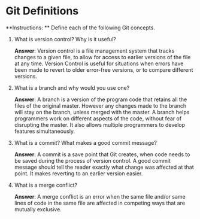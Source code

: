 # Git Definitions

**Instructions: ** Define each of the following Git concepts.

1. What is version control?  Why is it useful? 

    **Answer**: Version control is a file management system that tracks changes to a given file, to allow for access to earlier versions of the file at any time. Version Control is useful for situations when errors have been made to revert to older error-free versions, or to compare different versions.

2. What is a branch and why would you use one?

    **Answer**: A branch is a version of the program code that retains all the files of the original master. However any changes made to the branch will stay on the branch, unless merged with the master. A branch helps programmers work on different aspects of the code, without fear of disrupting the master. It also allows multiple programmers to develop features simultaneously.

3. What is a commit? What makes a good commit message?

    **Answer**: A commit is a save point that Git creates, when code needs to be saved during the process of version control. A good commit message should tell the reader exactly what change was affected at that point. It makes reverting to an earlier version easier.

4. What is a merge conflict?

    **Answer**: A merge conflict is an error when the same file and/or same lines of code in the same file are affected in competing ways that are mutually exclusive.